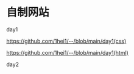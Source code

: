 # 自制网站
day1

https://github.com/1hei1/--/blob/main/day1(css)

https://github.com/1hei1/--/blob/main/day1(html)

day2


